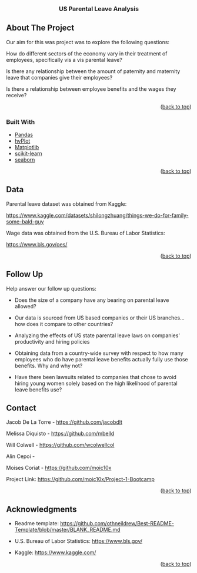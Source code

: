<h3 align="center">US Parental Leave Analysis</h3>

  <p align="center">


<!-- ABOUT THE PROJECT -->
## About The Project

Our aim for this was project was to explore the following questions:
    
How do different sectors of the economy vary in their treatment of employees, specifically vis a vis parental leave?
    
Is there any relationship between the amount of paternity and maternity leave that companies give their employees?
    
Is there a relationship between employee benefits and the wages they receive?

<p align="right">(<a href="#readme-top">back to top</a>)</p>



### Built With

* [Pandas][Pandas-url]
* [hvPlot][hvplot-url]
* [Matplotlib][Matplotlib-url]
* [scikit-learn][scikit-learn-url]
* [seaborn][seaborn-url]

<p align="right">(<a href="#readme-top">back to top</a>)</p>


<!-- USAGE EXAMPLES -->
## Data

Parental leave dataset was obtained from Kaggle:

https://www.kaggle.com/datasets/shilongzhuang/things-we-do-for-family-some-bald-guy

Wage data was obtained from the U.S. Bureau of Labor Statistics:

https://www.bls.gov/oes/


<p align="right">(<a href="#readme-top">back to top</a>)</p>

<!-- FOLLOW UP QUESTIONS -->
## Follow Up

Help answer our follow up questions:

* Does the size of a company have any bearing on parental leave allowed?

* Our data is sourced from US based companies or their US branches… how does it compare to other countries?

* Analyzing the effects of US state parental leave laws on companies' productivity and hiring policies

* Obtaining data from a country-wide survey with respect to how many employees who do have parental leave benefits actually fully use those  benefits. Why and why not?

* Have there been lawsuits related to companies that chose to avoid hiring young women solely based on the high likelihood of parental leave benefits use?


<!-- CONTACT -->
## Contact

Jacob De La Torre - https://github.com/jacobdlt

Melissa Diquisto - https://github.com/mbelld

Will Colwell - https://github.com/wcolwellcol

Alin Cepoi - 

Moises Coriat - https://github.com/moic10x

Project Link: https://github.com/moic10x/Project-1-Bootcamp

<p align="right">(<a href="#readme-top">back to top</a>)</p>


<!-- ACKNOWLEDGMENTS -->
## Acknowledgments

* Readme template: https://github.com/othneildrew/Best-README-Template/blob/master/BLANK_README.md

* U.S. Bureau of Labor Statistics: https://www.bls.gov/

* Kaggle: https://www.kaggle.com/

<p align="right">(<a href="#readme-top">back to top</a>)</p>



<!-- MARKDOWN LINKS & IMAGES -->
[Pandas-url]: https://pandas.pydata.org/
[hvPlot-url]: https://hvplot.holoviz.org/
[Matplotlib-url]: https://matplotlib.org/
[scikit-learn-url]: https://scikit-learn.org/stable/
[seaborn-url]: https://seaborn.pydata.org/
